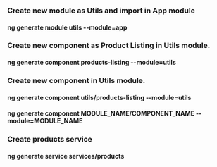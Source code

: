 ### Create new module as Utils and import in App module
#### ng generate module utils --module=app

### Create new component as Product Listing in Utils module.
#### ng generate component products-listing --module=utils

### Create new component in Utils module.
#### ng generate component utils/products-listing --module=utils
#### ng generate component MODULE_NAME/COMPONENT_NAME --module=MODULE_NAME

### Create products service
#### ng generate service services/products
